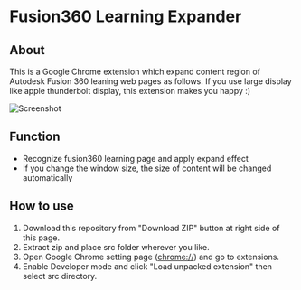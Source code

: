 # Fusion360 Learning Expander

## About
This is a Google Chrome extension which expand content region of Autodesk Fusion 360 leaning web pages as follows. If you use large display like apple thunderbolt display, this extension makes you happy :)

![Screenshot](https://raw.githubusercontent.com/taxpon/fusion360-learnings-expander/master/resources/about.jpg "Screenshot")

## Function
- Recognize fusion360 learning page and apply expand effect
- If you change the window size, the size of content will be changed automatically

## How to use
1. Download this repository from "Download ZIP" button at right side of this page.
2. Extract zip and place src folder wherever you like.
3. Open Google Chrome setting page ([chrome://](chrome://)) and go to extensions.
4. Enable Developer mode and click "Load unpacked extension" then select src directory.
 
